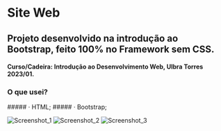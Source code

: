 # Site Web
## Projeto desenvolvido na introdução ao Bootstrap, feito 100% no Framework sem CSS.
#### Curso/Cadeira: Introdução ao Desenvolvimento Web, Ulbra Torres 2023/01.

### O que usei?

<div style="margin: 0 auto">
  ##### · HTML;
  ##### · Bootstrap;
</div>


![Screenshot_1](https://github.com/ViniciusMat0s/ProjetoSite_HTMLCSSJS/assets/128171517/03c443d8-d8b5-4aa5-8b61-6415953ead34)
![Screenshot_2](https://github.com/ViniciusMat0s/ProjetoSite_HTMLCSSJS/assets/128171517/1ea47728-8cea-43d8-928a-e9be8ff3b60a)
![Screenshot_3](https://github.com/ViniciusMat0s/ProjetoSite_HTMLCSSJS/assets/128171517/e1f10eda-42a8-45e9-972b-7a2ebd7b312e)
